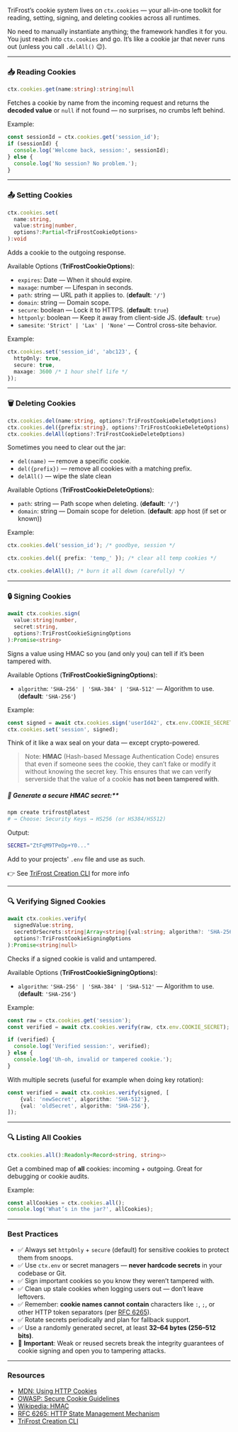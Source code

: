 TriFrost’s cookie system lives on `ctx.cookies` — your all-in-one toolkit for reading, setting, signing, and deleting cookies across all runtimes.

No need to manually instantiate anything; the framework handles it for you. You just reach into `ctx.cookies` and go. It’s like a cookie jar that never runs out (unless you call `.delAll()` 😉).

---

### 📥 Reading Cookies
```typescript
ctx.cookies.get(name:string):string|null
```

Fetches a cookie by name from the incoming request and returns the **decoded value** or `null` if not found — no surprises, no crumbs left behind.

Example:
```typescript
const sessionId = ctx.cookies.get('session_id');
if (sessionId) {
  console.log('Welcome back, session:', sessionId);
} else {
  console.log('No session? No problem.');
}
```

---

### 📤 Setting Cookies
```typescript
ctx.cookies.set(
  name:string,
  value:string|number,
  options?:Partial<TriFrostCookieOptions>
):void
```

Adds a cookie to the outgoing response.

Available Options (**TriFrostCookieOptions**):
- `expires`: Date — When it should expire.
- `maxage`: number — Lifespan in seconds.
- `path`: string — URL path it applies to. (**default**: `'/'`)
- `domain`: string — Domain scope.
- `secure`: boolean — Lock it to HTTPS. (**default**: `true`)
- `httponly`: boolean — Keep it away from client-side JS. (**default**: `true`)
- `samesite`: `'Strict' | 'Lax' | 'None'` — Control cross-site behavior.

Example:
```typescript
ctx.cookies.set('session_id', 'abc123', {
  httpOnly: true,
  secure: true,
  maxage: 3600 /* 1 hour shelf life */
});
```

---

### 🗑️ Deleting Cookies
```typescript
ctx.cookies.del(name:string, options?:TriFrostCookieDeleteOptions)
ctx.cookies.del({prefix:string}, options?:TriFrostCookieDeleteOptions)
ctx.cookies.delAll(options?:TriFrostCookieDeleteOptions)
```

Sometimes you need to clear out the jar:
- `del(name)` — remove a specific cookie.
- `del({prefix})` — remove all cookies with a matching prefix.
- `delAll()` — wipe the slate clean

Available Options (**TriFrostCookieDeleteOptions**):
- `path`: string — Path scope when deleting. (**default**: `'/'`)
- `domain`: string — Domain scope for deletion. (**default**: app host (if set or known))

Example:
```typescript
ctx.cookies.del('session_id'); /* goodbye, session */

ctx.cookies.del({ prefix: 'temp_' }); /* clear all temp cookies */

ctx.cookies.delAll(); /* burn it all down (carefully) */
```

---

### 🔒 Signing Cookies
```typescript
await ctx.cookies.sign(
  value:string|number,
  secret:string,
  options?:TriFrostCookieSigningOptions
):Promise<string>
```

Signs a value using HMAC so you (and only you) can tell if it’s been tampered with.

Available Options (**TriFrostCookieSigningOptions**):
- `algorithm`: `'SHA-256' | 'SHA-384' | 'SHA-512'` — Algorithm to use. (**default**: `'SHA-256'`)

Example:
```typescript
const signed = await ctx.cookies.sign('userId42', ctx.env.COOKIE_SECRET);
ctx.cookies.set('session', signed);
```

Think of it like a wax seal on your data — except crypto-powered.

> Note: **HMAC** (Hash-based Message Authentication Code) ensures that even if someone sees the cookie, they can’t fake or modify it without knowing the secret key.
> This ensures that we can verify serverside that the value of a cookie **has not been tampered with**.

##### 🧰 Generate a secure HMAC secret:**
```bash
npm create trifrost@latest
# → Choose: Security Keys → HS256 (or HS384/HS512)
```
Output:
```bash
SECRET="ZtFqM9TPeDp+Y0..."
```
Add to your projects' `.env` file and use as such.

👉 See [TriFrost Creation CLI](/docs/cli-quickstart) for more info

---

### 🔍 Verifying Signed Cookies
```typescript
await ctx.cookies.verify(
  signedValue:string,
  secretOrSecrets:string|Array<string|{val:string; algorithm?: 'SHA-256'|'SHA-384'|'SHA-512'}>,
  options?:TriFrostCookieSigningOptions
):Promise<string|null>
```

Checks if a signed cookie is valid and untampered.

Available Options (**TriFrostCookieSigningOptions**):
- `algorithm`: `'SHA-256' | 'SHA-384' | 'SHA-512'` — Algorithm to use. (**default**: `'SHA-256'`)

Example:
```typescript
const raw = ctx.cookies.get('session');
const verified = await ctx.cookies.verify(raw, ctx.env.COOKIE_SECRET);

if (verified) {
  console.log('Verified session:', verified);
} else {
  console.log('Uh-oh, invalid or tampered cookie.');
}
```

With multiple secrets (useful for example when doing key rotation):
```typescript
const verified = await ctx.cookies.verify(signed, [
    {val: 'newSecret', algorithm: 'SHA-512'},
    {val: 'oldSecret', algorithm: 'SHA-256'},
]);
```

---

### 🔍 Listing All Cookies
```typescript
ctx.cookies.all():Readonly<Record<string, string>>
```

Get a combined map of **all** cookies: incoming + outgoing. Great for debugging or cookie audits.

Example:
```typescript
const allCookies = ctx.cookies.all();
console.log('What’s in the jar?', allCookies);
```

---

### Best Practices
- ✅ Always set `httpOnly` + `secure` (default) for sensitive cookies to protect them from snoops.
- ✅ Use `ctx.env` or secret managers — **never hardcode secrets** in your codebase or Git.
- ✅ Sign important cookies so you know they weren’t tampered with.
- ✅ Clean up stale cookies when logging users out — don’t leave leftovers.
- ✅ Remember: **cookie names cannot contain** characters like `:`, `;`, or other HTTP token separators (per [RFC 6265](https://datatracker.ietf.org/doc/html/rfc6265)).
- ✅ Rotate secrets periodically and plan for fallback support.
- ✅ Use a randomly generated secret, at least **32–64 bytes (256–512 bits)**.
- 🚨 **Important**: Weak or reused secrets break the integrity guarantees of cookie signing and open you to tampering attacks.

---

### Resources
- [MDN: Using HTTP Cookies](https://developer.mozilla.org/en-US/docs/Web/HTTP/Guides/Cookies)
- [OWASP: Secure Cookie Guidelines](https://owasp.org/www-community/controls/SecureCookieAttribute)
- [Wikipedia: HMAC](https://en.wikipedia.org/wiki/HMAC)
- [RFC 6265: HTTP State Management Mechanism](https://datatracker.ietf.org/doc/html/rfc6265)
- [TriFrost Creation CLI](/docs/cli-quickstart)


